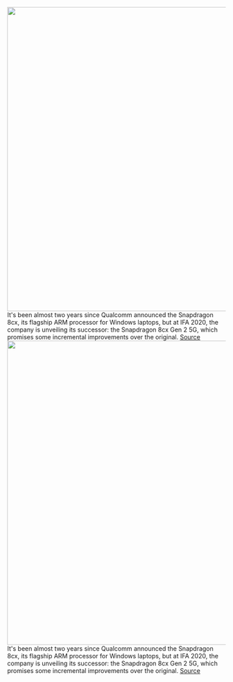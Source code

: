 <img src='https://cdn.vox-cdn.com/thumbor/UmH9yvLKgW9g5K_BqheoyvlGQCI=/0x0:5760x3240/1200x800/filters:focal(2420x1160:3340x2080)/cdn.vox-cdn.com/uploads/chorus_image/image/67346039/Qualcomm_Snapdragon_8cx_Gen_2_5G_compute_platform_chip_image_2.0.jpg' width='700px' /><br/>
It's been almost two years since Qualcomm announced the Snapdragon 8cx, its flagship ARM processor for Windows laptops, but at IFA 2020, the company is unveiling its successor: the Snapdragon 8cx Gen 2 5G, which promises some incremental improvements  over the original.
<a href='https://www.theverge.com/2020/9/3/21409500/qualcomm-8cx-gen-2-5g-chips-arm-window-laptops-ifa-2020'> Source <a/><img src='https://cdn.vox-cdn.com/thumbor/UmH9yvLKgW9g5K_BqheoyvlGQCI=/0x0:5760x3240/1200x800/filters:focal(2420x1160:3340x2080)/cdn.vox-cdn.com/uploads/chorus_image/image/67346039/Qualcomm_Snapdragon_8cx_Gen_2_5G_compute_platform_chip_image_2.0.jpg' width='700px' /><br/>
It's been almost two years since Qualcomm announced the Snapdragon 8cx, its flagship ARM processor for Windows laptops, but at IFA 2020, the company is unveiling its successor: the Snapdragon 8cx Gen 2 5G, which promises some incremental improvements  over the original.
<a href='https://www.theverge.com/2020/9/3/21409500/qualcomm-8cx-gen-2-5g-chips-arm-window-laptops-ifa-2020'> Source <a/>